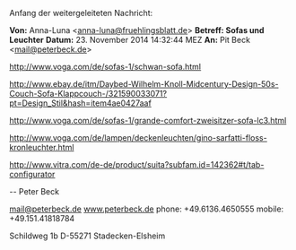 <span style="color:#000ff;">Anfang der weitergeleiteten Nachricht:</span>

<span style="font-family:.AppleSystemUIFontBold;color:#000ff;"><b>Von:</b></span> <span style="color:#000ff;">Anna-Luna <</span><a href="mailto:anna-luna@fruehlingsblatt.de" rel="noopener" class="external-link" target="_blank" style="color:#dca0dff;"><u>anna-luna@fruehlingsblatt.de</u></a><span style="color:#000ff;">></span>
<span style="font-family:.AppleSystemUIFontBold;color:#000ff;"><b>Betreff: Sofas und Leuchter</b></span>
<span style="font-family:.AppleSystemUIFontBold;color:#000ff;"><b>Datum:</b></span> <span style="color:#000ff;">23. November 2014 14:32:44 MEZ</span>
<span style="font-family:.AppleSystemUIFontBold;color:#000ff;"><b>An:</b></span> <span style="color:#000ff;">Pit Beck <</span><a href="mailto:mail@peterbeck.de" rel="noopener" class="external-link" target="_blank" style="color:#dca0dff;"><u>mail@peterbeck.de</u></a><span style="color:#000ff;">></span>


<a href="http://www.voga.com/de/sofas-1/schwan-sofa.html" rel="noopener" class="external-link" target="_blank" style="color:#00e9ff;"><u>http://www.voga.com/de/sofas-1/schwan-sofa.html</u></a>

<a href="http://www.ebay.de/itm/Daybed-Wilhelm-Knoll-Midcentury-Design-50s-Couch-Sofa-Klappcouch-/321590033071?pt=Design_Stil&hash=item4ae0427aaf" rel="noopener" class="external-link" target="_blank" style="color:#00e9ff;"><u>http://www.ebay.de/itm/Daybed-Wilhelm-Knoll-Midcentury-Design-50s-Couch-Sofa-Klappcouch-/321590033071?pt=Design_Stil&hash=item4ae0427aaf</u></a>

<a href="http://www.voga.com/de/sofas-1/grande-comfort-zweisitzer-sofa-lc3.html" rel="noopener" class="external-link" target="_blank" style="color:#00e9ff;"><u>http://www.voga.com/de/sofas-1/grande-comfort-zweisitzer-sofa-lc3.html</u></a>

<a href="http://www.voga.com/de/lampen/deckenleuchten/gino-sarfatti-floss-kronleuchter.html" rel="noopener" class="external-link" target="_blank" style="color:#00e9ff;"><u>http://www.voga.com/de/lampen/deckenleuchten/gino-sarfatti-floss-kronleuchter.html</u></a>

<a href="http://www.vitra.com/de-de/product/suita?subfam.id=142362#t/tab-configurator" rel="noopener" class="external-link" target="_blank" style="color:#00e9ff;"><u>http://www.vitra.com/de-de/product/suita?subfam.id=142362#t/tab-configurator</u></a>




<span style="color:#000ff;">--</span> 
<span style="color:#000ff;">Peter Beck</span>

<a href="mailto:mail@peterbeck.de" rel="noopener" class="external-link" target="_blank" style="color:#00e9ff;"><u>mail@peterbeck.de</u></a>
<span style="color:#000ff;">www.peterbeck.de</span>
<span style="color:#000ff;">phone: +49.6136.4650555</span>
<span style="color:#000ff;">mobile: +49.151.41818784</span>

<span style="color:#000ff;">Schildweg 1b</span>
<span style="color:#000ff;">D-55271 Stadecken-Elsheim</span>